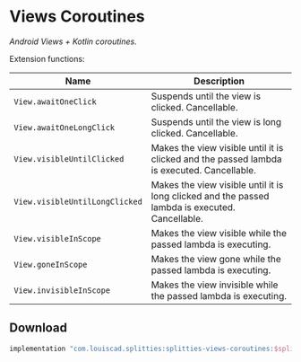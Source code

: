 # Views Coroutines

*Android Views + Kotlin coroutines.*

Extension functions:

| **Name** | **Description**
| -------- | ---------------
| `View.awaitOneClick` | Suspends until the view is clicked. Cancellable.
| `View.awaitOneLongClick` | Suspends until the view is long clicked. Cancellable.
| `View.visibleUntilClicked` | Makes the view visible until it is clicked and the passed lambda is executed. Cancellable.
| `View.visibleUntilLongClicked` | Makes the view visible until it is long clicked and the passed lambda is executed. Cancellable.
| `View.visibleInScope` | Makes the view visible while the passed lambda is executing.
| `View.goneInScope` | Makes the view gone while the passed lambda is executing.
| `View.invisibleInScope` | Makes the view invisible while the passed lambda is executing.

## Download

```groovy
implementation "com.louiscad.splitties:splitties-views-coroutines:$splitties_version"
```
